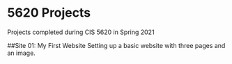 # 5620 Projects
Projects completed during CIS 5620 in Spring 2021

##Site 01: My First Website
Setting up a basic website with three pages and an image.
